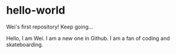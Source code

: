 # hello-world
Wei's first repository! Keep going...

Hello, I am Wei. I am a new one in Github. I am a fan of coding and skateboarding.
